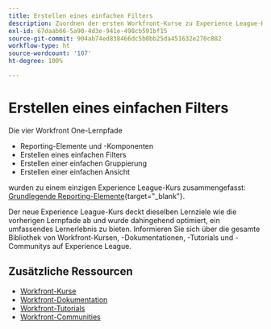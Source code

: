 ```yaml
---
title: Erstellen eines einfachen Filters
description: Zuordnen der ersten Workfront-Kurse zu Experience League-Kursen
exl-id: 67daab66-5a90-4d3e-941e-498cb591bf15
source-git-commit: 904ab74ed838466dc5b0bb25da451632e270c882
workflow-type: ht
source-wordcount: '107'
ht-degree: 100%

---
```


# Erstellen eines einfachen Filters

Die vier Workfront One-Lernpfade

* Reporting-Elemente und -Komponenten
* Erstellen eines einfachen Filters
* Erstellen einer einfachen Gruppierung
* Erstellen einer einfachen Ansicht

wurden zu einem einzigen Experience League-Kurs zusammengefasst: [Grundlegende Reporting-Elemente](https://experienceleague.adobe.com/?recommended=Workfront-U-1-2022.1.reporting&amp;lang=de){target="_blank"}.

Der neue Experience League-Kurs deckt dieselben Lernziele wie die vorherigen Lernpfade ab und wurde dahingehend optimiert, ein umfassendes Lernerlebnis zu bieten.  Informieren Sie sich über die gesamte Bibliothek von Workfront-Kursen, -Dokumentationen, -Tutorials und -Communitys auf Experience League.

## Zusätzliche Ressourcen

* [Workfront-Kurse](https://experienceleague.adobe.com/?lang=de&amp;Solution=Workfront#courses)
* [Workfront-Dokumentation](https://experienceleague.adobe.com/docs/workfront.html?lang=de)
* [Workfront-Tutorials](https://experienceleague.adobe.com/docs/workfront-learn/tutorials-workfront/home.html?lang=de)
* [Workfront-Communities](https://experienceleaguecommunities.adobe.com/t5/workfront/ct-p/workfront)

